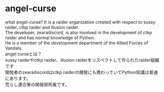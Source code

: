 # angel-curse
what angel-curse?
It is a raider organization created with respect to sussy raider, ctkp raider and illusion raider.<br>
The developer, zearadiscord, is also involved in the development of ctkp raider and has normal knowledge of Python.<br>
He is a member of the development department of the Allied Forces of Vandals.<br>
angel curseとは？<br>
sussy raiderやctkp raider、illusion raiderをリスペクトして作られたraider組織です<br>
開発者のzearadiscordはctkp raiderの開発にも携わっていてPython知識は普通にあります。<br>
荒らし連合軍の開発部所属です。<br>
